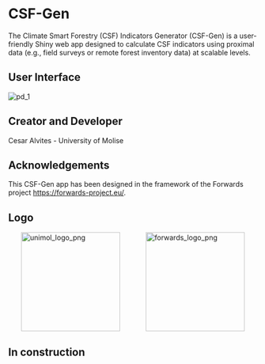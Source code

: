 # CSF-Gen
The Climate Smart Forestry (CSF) Indicators Generator (CSF-Gen) is a user-friendly Shiny web app designed to calculate CSF indicators using proximal data (e.g., field surveys or remote forest inventory data) at scalable levels. 

## User Interface 
![pd_1](https://github.com/user-attachments/assets/4833f27e-244f-4570-b2e3-96bc67002825)

## Creator and Developer
Cesar Alvites - University of Molise 

## Acknowledgements
This CSF-Gen app has been designed in the framework of the Forwards project https://forwards-project.eu/.
## Logo
<div style="display: flex; justify-content: space-around;">
  <img src="https://github.com/user-attachments/assets/4a9a1811-4d3f-410a-acc9-6958f944c47e" alt="unimol_logo_png" width="200" />
  <img src="https://github.com/user-attachments/assets/8ceb07ba-c715-4c85-b1aa-ad20de6c8e22" alt="forwards_logo_png" width="200" />
</div>

## In construction
